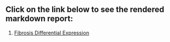 
## Click on the link below to see the rendered markdown report:

1. [Fibrosis Differential Expression](https://htmlpreview.github.io/?https://github.com/afrance3/r-projects/blob/main/RNA-seq/Differential-expression.html)
